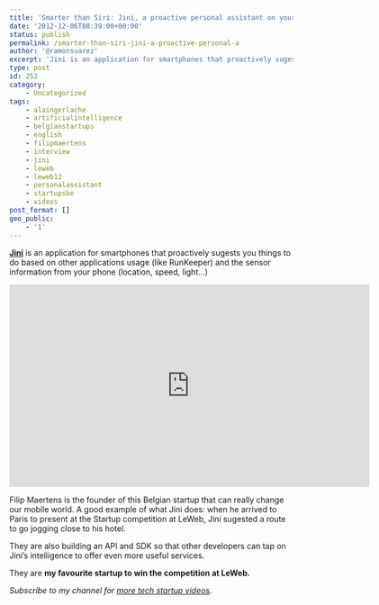 ```yaml
---
title: 'Smarter than Siri: Jini, a proactive personal assistant on your smartphone'
date: '2012-12-06T08:39:00+00:00'
status: publish
permalink: /smarter-than-siri-jini-a-proactive-personal-a
author: '@ramonsuarez'
excerpt: 'Jini is an application for smartphones that proactively sugests you things to do based on other applications usage (like RunKeeper) and the sensor information from your phone (location, speed, light...) Filip Maertens is the founder of this Belgia...'
type: post
id: 252
category:
    - Uncategorized
tags:
    - alaingerlache
    - artificialintelligence
    - belgianstartups
    - english
    - filipmaertens
    - interview
    - jini
    - leweb
    - leweb12
    - personalassistant
    - startupsbe
    - videos
post_format: []
geo_public:
    - '1'
---
```

**[Jini](http://getjini.com "smartphone artificial intelligence assistant")** is an application for smartphones that proactively sugests you things to do based on other applications usage (like RunKeeper) and the sensor information from your phone (location, speed, light…)

<span class="embed-youtube" style="text-align:center; display: block;"><iframe allowfullscreen="true" class="youtube-player" height="360" loading="lazy" sandbox="allow-scripts allow-same-origin allow-popups allow-presentation" src="https://www.youtube.com/embed/AVPREYxFxC4?version=3&rel=1&showsearch=0&showinfo=1&iv_load_policy=1&fs=1&hl=en-US&autohide=2&wmode=transparent" style="border:0;" width="640"></iframe></span>

Filip Maertens is the founder of this Belgian startup that can really change our mobile world. A good example of what Jini does: when he arrived to Paris to present at the Startup competition at LeWeb, Jini sugested a route to go jogging close to his hotel.

They are also building an API and SDK so that other developers can tap on Jini’s intelligence to offer even more useful services.

They are **my favourite startup to win the competition at LeWeb.**

*Subscribe to my channel for [more tech startup videos](https://www.youtube.com/user/ramonsuarezv "tech startups and coworking").*